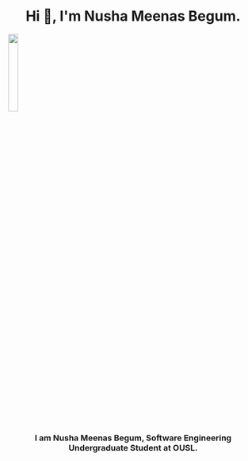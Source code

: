 <h1 align="center">Hi 👋, I'm Nusha Meenas Begum.</h1>

<img src="https://github.com/vimalverma558/vimalverma558/blob/v2/img/hello.gif" width="20%">
<h3 align="center">I am Nusha Meenas Begum, Software Engineering Undergraduate Student at OUSL.</h3>
